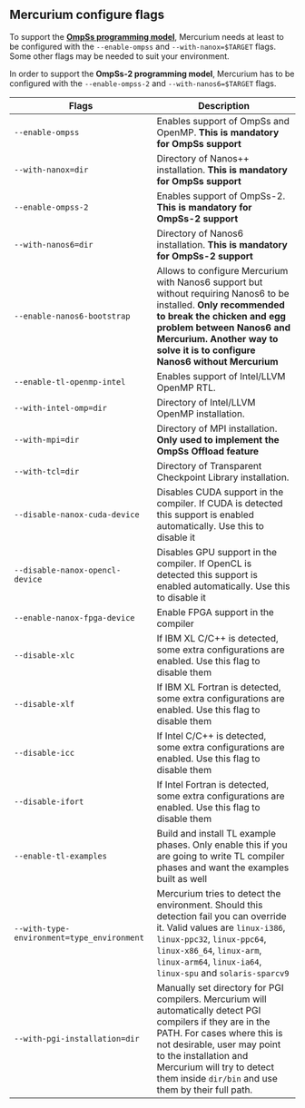 ## Mercurium configure flags

To support the [**OmpSs programming model**](https://pm.bsc.es/ompss),
Mercurium needs at least to be configured with the ``--enable-ompss`` and
``--with-nanox=$TARGET`` flags. Some other flags may be needed to suit your
environment.

In order to support the **OmpSs-2 programming model**, Mercurium has to be
configured with the ``--enable-ompss-2`` and ``--with-nanos6=$TARGET`` flags.


| Flags                                           | Description     |
|-------------------------------------------------| ----------------|
|``--enable-ompss``                               | Enables support of OmpSs and OpenMP. **This is mandatory for OmpSs support**
|``--with-nanox=dir``                             | Directory of Nanos++ installation. **This is mandatory for OmpSs support**
|``--enable-ompss-2``                             | Enables support of OmpSs-2. **This is mandatory for OmpSs-2 support**
|``--with-nanos6=dir``                            | Directory of Nanos6 installation. **This is mandatory for OmpSs-2 support**
|``--enable-nanos6-bootstrap``                    | Allows to configure Mercurium with Nanos6 support but without requiring Nanos6 to be installed. **Only recommended to break the chicken and egg problem between Nanos6 and Mercurium. Another way to solve it is to configure Nanos6 without Mercurium**
|``--enable-tl-openmp-intel``                     | Enables support of Intel/LLVM OpenMP RTL.
|``--with-intel-omp=dir``                         | Directory of Intel/LLVM OpenMP installation.
|``--with-mpi=dir``                               | Directory of MPI installation. **Only used to implement the OmpSs Offload feature**
|``--with-tcl=dir``                               | Directory of Transparent Checkpoint Library installation.
|``--disable-nanox-cuda-device``                  | Disables CUDA support in the compiler. If CUDA is detected this support is enabled automatically. Use this to disable it
|``--disable-nanox-opencl-device``                | Disables GPU support in the compiler. If OpenCL is detected this support is enabled automatically. Use this to disable it
|``--enable-nanox-fpga-device``                   | Enable FPGA support in the compiler
|``--disable-xlc``                                | If IBM XL C/C++ is detected, some extra configurations are enabled. Use this flag to disable them
|``--disable-xlf``                                | If IBM XL Fortran is detected, some extra configurations are enabled. Use this flag to disable them
|``--disable-icc``                                | If Intel C/C++ is detected, some extra configurations are enabled. Use this flag to disable them
|``--disable-ifort``                              | If Intel Fortran is detected, some extra configurations are enabled. Use this flag to disable them
|``--enable-tl-examples``                         | Build and install TL example phases. Only enable this if you are going to write TL compiler phases and want the examples built as well
|``--with-type-environment=type_environment``     | Mercurium tries to detect the environment. Should this detection fail you can override it. Valid values are ``linux-i386``, ``linux-ppc32``, ``linux-ppc64``, ``linux-x86_64``, ``linux-arm``, ``linux-arm64``, ``linux-ia64``, ``linux-spu`` and ``solaris-sparcv9``
|``--with-pgi-installation=dir``                  | Manually set directory for PGI compilers. Mercurium will automatically detect PGI compilers if they are in the PATH. For cases where this is not desirable, user may point to the installation and Mercurium will try to detect them inside ``dir/bin`` and use them by their full path.
